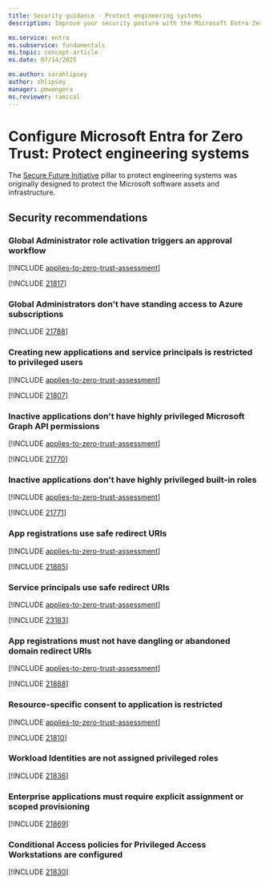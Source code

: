 ```yaml
---
title: Security guidance - Protect engineering systems
description: Improve your security posture with the Microsoft Entra Zero Trust assessment to protect engineering systems.

ms.service: entra
ms.subservice: fundamentals
ms.topic: concept-article
ms.date: 07/14/2025

ms.author: sarahlipsey
author: shlipsey
manager: pmwongera
ms.reviewer: ramical
---
```

# Configure Microsoft Entra for Zero Trust: Protect engineering systems

The [Secure Future Initiative](https://cdn-dynmedia-1.microsoft.com/is/content/microsoftcorp/microsoft/final/microsoft-brand/documents/sfi-protect-engineering-systems.pdf) pillar to protect engineering systems was originally designed to protect the Microsoft software assets and infrastructure.

## Security recommendations

### Global Administrator role activation triggers an approval workflow
[!INCLUDE [applies-to-zero-trust-assessment](../includes/secure-recommendations/applies-to-zero-trust-assessment.md)]

[!INCLUDE [21817](../includes/secure-recommendations/21817.md)]

### Global Administrators don't have standing access to Azure subscriptions
[!INCLUDE [21788](../includes/secure-recommendations/21788.md)]

### Creating new applications and service principals is restricted to privileged users
[!INCLUDE [applies-to-zero-trust-assessment](../includes/secure-recommendations/applies-to-zero-trust-assessment.md)]

[!INCLUDE [21807](../includes/secure-recommendations/21807.md)]

### Inactive applications don't have highly privileged Microsoft Graph API permissions
[!INCLUDE [applies-to-zero-trust-assessment](../includes/secure-recommendations/applies-to-zero-trust-assessment.md)]

[!INCLUDE [21770](../includes/secure-recommendations/21770.md)]

### Inactive applications don't have highly privileged built-in roles
[!INCLUDE [applies-to-zero-trust-assessment](../includes/secure-recommendations/applies-to-zero-trust-assessment.md)]

[!INCLUDE [21771](../includes/secure-recommendations/21771.md)]

### App registrations use safe redirect URIs
[!INCLUDE [applies-to-zero-trust-assessment](../includes/secure-recommendations/applies-to-zero-trust-assessment.md)]

[!INCLUDE [21885](../includes/secure-recommendations/21885.md)]

### Service principals use safe redirect URIs
[!INCLUDE [applies-to-zero-trust-assessment](../includes/secure-recommendations/applies-to-zero-trust-assessment.md)]

[!INCLUDE [23183](../includes/secure-recommendations/23183.md)]

### App registrations must not have dangling or abandoned domain redirect URIs
[!INCLUDE [applies-to-zero-trust-assessment](../includes/secure-recommendations/applies-to-zero-trust-assessment.md)]

[!INCLUDE [21888](../includes/secure-recommendations/21888.md)]

### Resource-specific consent to application is restricted
[!INCLUDE [applies-to-zero-trust-assessment](../includes/secure-recommendations/applies-to-zero-trust-assessment.md)]

[!INCLUDE [21810](../includes/secure-recommendations/21810.md)]

### Workload Identities are not assigned privileged roles
[!INCLUDE [21836](../includes/secure-recommendations/21836.md)]

### Enterprise applications must require explicit assignment or scoped provisioning
[!INCLUDE [21869](../includes/secure-recommendations/21869.md)]

### Conditional Access policies for Privileged Access Workstations are configured
[!INCLUDE [21830](../includes/secure-recommendations/21830.md)]